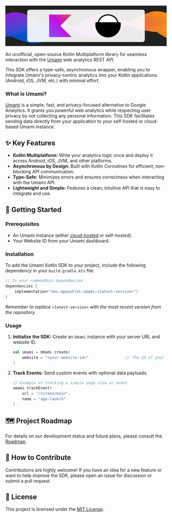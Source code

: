 ![banner](docs/banner.png)

An unofficial, open-source Kotlin Multiplatform library for seamless interaction with the [Umami](https://umami.is) web analytics REST API.

This SDK offers a type-safe, asynchronous wrapper, enabling you to integrate Umami's privacy-centric analytics into your Kotlin applications (Android, iOS, JVM, etc.) with minimal effort.

### What is Umami?

[Umami](https://umami.is) is a simple, fast, and privacy-focused alternative to Google Analytics. It grants you powerful web analytics while respecting user privacy by not collecting any personal information. This SDK facilitates sending data directly from your application to your self-hosted or cloud-based Umami instance.

## ✨ Key Features

* **Kotlin Multiplatform:** Write your analytics logic once and deploy it across Android, iOS, JVM, and other platforms.
* **Asynchronous by Design:** Built with Kotlin Coroutines for efficient, non-blocking API communication.
* **Type-Safe:** Minimizes errors and ensures correctness when interacting with the Umami API.
* **Lightweight and Simple:** Features a clean, intuitive API that is easy to integrate and use.

## 🚀 Getting Started

### Prerequisites

* An Umami instance (either [cloud-hosted](https://umami.is/cloud) or self-hosted).
* Your Website ID from your Umami dashboard.

### Installation

To add the Umami Kotlin SDK to your project, include the following dependency in your `build.gradle.kts` file:

```kotlin
// In your commonMain dependencies
dependencies {
    implementation("dev.appoutlet:umami:<latest-version>")
}
```

*Remember to replace `<latest-version>` with the most recent version from the repository.*

### Usage

1.  **Initialize the SDK:** Create an `Umami` instance with your server URL and website ID.

    ```kotlin
    val umami = Umami.create(
        website = "<your-website-id>"                // The ID of your website in Umami
    )
    ```

2.  **Track Events:** Send custom events with optional data payloads.

    ```kotlin
    // Example of tracking a simple page view or event
    umami.trackEvent(
        url = "/screen/main",
        name = "app-launch"
    )
    ```

## 🗺️ Project Roadmap

For details on our development status and future plans, please consult the [Roadmap](docs/roadmap.md).

## 🙌 How to Contribute

Contributions are highly welcome\! If you have an idea for a new feature or want to help improve the SDK, please open an issue for discussion or submit a pull request.

## 📜 License

This project is licensed under the [MIT License](LICENSE).